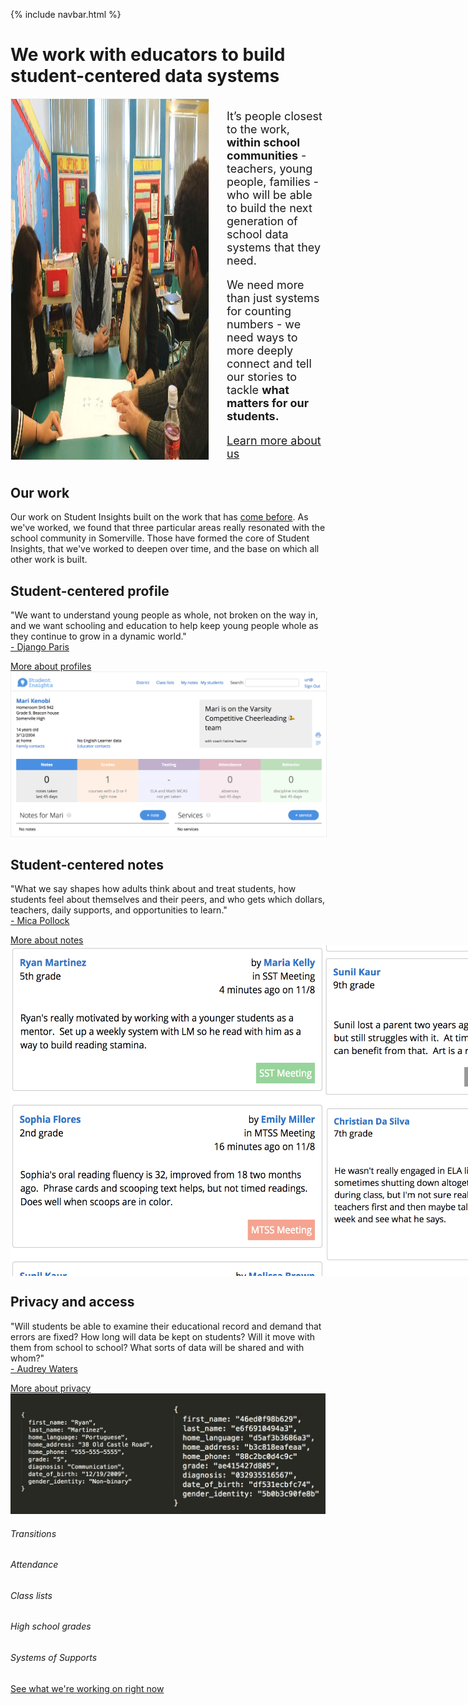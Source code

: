 {% include navbar.html %}

<h1>
  <div>We work with educators to build student-centered data systems</div>
</h1>

<div style="display: flex; margin-bottom: 40px;">
  <div style="flex: 4; padding-right: 15px; display: flex;"><img src="img/teachers-working.jpg" style="border: 1px solid #eee;" /></div>
  <div style="flex: 2; padding-left: 15px; font-size: 18px; display: flex; flex-direction: column; justify-content: space-between;">
    <div>
      <p>It’s people closest to the work, <b>within school communities</b> - teachers, young people, families - who will be able to build the next generation of school data systems that they need.</p>
      <p>We need more than just systems for counting numbers - we need ways to more deeply connect and tell our stories to tackle <b>what matters for our students.</b></p>
    </div>
    <div>
      <a href="about-us.html" class="btn">Learn more about us</a>
    </div>
  </div>
</div>

## Our work
Our work on Student Insights built on the work that has [come before](about-us.html).  As we've worked, we found that three particular areas really resonated with the school community in Somerville.  Those have formed the core of Student Insights, that we've worked to deepen over time, and the base on which all other work is built.

<h2 class="Section-title">Student-centered profile</h2>
<div class="Section-container">
  <div class="Section-left">
    <div>
      <p>"We want to understand young people as whole, not broken on the way in, and we want schooling and education to help keep young people whole as they continue to grow in a dynamic world."<a href="pals.html" style="display: block;">- Django Paris</a></p>
    </div>
    <div>
      <a href="profile.html" class="btn">More about profiles</a>
    </div>
  </div>
  <div class="Section-right">
    <img src="img/profile.png" style="border: 1px solid #eee;" />
  </div>
</div>

<h2 class="Section-title">Student-centered notes</h2>
<div class="Section-container">
  <div class="Section-left">
    <div>
      <p>"What we say shapes how adults think about and treat students, how students feel about themselves and their peers, and who gets which dollars, teachers, daily supports, and opportunities to learn."<a style="display: block;" href="pals.html">- Mica Pollock</a></p>
    </div>
    <div>
      <a href="todo.html" class="btn">More about notes</a>
    </div>
  </div>
  <div class="Section-right">
    <div style="display: flex;">
      <img style="flex: 1;" src="img/feed.png" />
      <img style="flex: 1;" src="img/feed2.png" />
    </div>
  </div>
</div>

<h2 class="Section-title">Privacy and access</h2>
<div class="Section-container">
  <div class="Section-left">
    <div>
      <p>"Will students be able to examine their educational record and demand that errors are fixed?  How long will data be kept on students? Will it move with them from school to school?  What sorts of data will be shared and with whom?"<a style="display: block;" href="pals.html">- Audrey Waters</a></p>
    </div>
    <div>
      <a href="todo.html" class="btn">More about privacy</a>
    </div>
  </div>
  <div class="Section-right">
    <img src="img/data.png" />
  </div>
</div>



<h6 class="Section-title">Transitions</h6>

<h6 class="Section-title">Attendance</h6>

<h6 class="Section-title">Class lists</h6>

<h6 class="Section-title">High school grades</h6>

<h6 class="Section-title">Systems of Supports</h6>

<a href="updates.html" class="btn">See what we're working on right now</a>